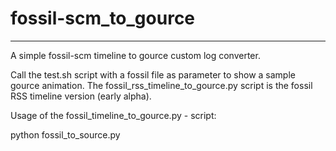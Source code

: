 # fossil-scm_to_gource
---

A simple fossil-scm timeline to gource custom log converter.

Call the test.sh script with a fossil file as parameter to show a sample gource animation.
The fossil_rss_timeline_to_gource.py script is the fossil RSS timeline version (early alpha).

Usage of the fossil_timeline_to_gource.py - script:

  python fossil_to_source.py <fossil repository file name>

